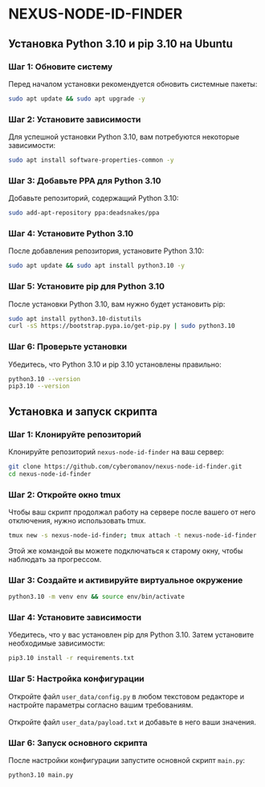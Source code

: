 # NEXUS-NODE-ID-FINDER

## Установка Python 3.10 и pip 3.10 на Ubuntu

### Шаг 1: Обновите систему

Перед началом установки рекомендуется обновить системные пакеты:

```bash
sudo apt update && sudo apt upgrade -y
```

### Шаг 2: Установите зависимости
Для успешной установки Python 3.10, вам потребуются некоторые зависимости:

```bash
sudo apt install software-properties-common -y
```

### Шаг 3: Добавьте PPA для Python 3.10

Добавьте репозиторий, содержащий Python 3.10:
```bash
sudo add-apt-repository ppa:deadsnakes/ppa
```

 ### Шаг 4: Установите Python 3.10
После добавления репозитория, установите Python 3.10:

```bash
sudo apt update && sudo apt install python3.10 -y
```

### Шаг 5: Установите pip для Python 3.10
После установки Python 3.10, вам нужно будет установить pip:

```bash
sudo apt install python3.10-distutils
curl -sS https://bootstrap.pypa.io/get-pip.py | sudo python3.10
```

### Шаг 6: Проверьте установки
Убедитесь, что Python 3.10 и pip 3.10 установлены правильно:

```bash
python3.10 --version
pip3.10 --version
```

## Установка и запуск скрипта

### Шаг 1: Клонируйте репозиторий
Клонируйте репозиторий `nexus-node-id-finder` на ваш сервер:

```bash
git clone https://github.com/cyberomanov/nexus-node-id-finder.git
cd nexus-node-id-finder
```
### Шаг 2: Откройте окно tmux
Чтобы ваш скрипт продолжал работу на сервере после вашего от него отключения, нужно использовать tmux.

```bash
tmux new -s nexus-node-id-finder; tmux attach -t nexus-node-id-finder
```

Этой же командой вы можете подключаться к старому окну, чтобы наблюдать за прогрессом.
### Шаг 3: Создайте и активируйте виртуальное окружение

```bash
python3.10 -m venv env && source env/bin/activate
```
### Шаг 4: Установите зависимости
Убедитесь, что у вас установлен pip для Python 3.10. Затем установите необходимые зависимости:

```bash
pip3.10 install -r requirements.txt
```

### Шаг 5: Настройка конфигурации
Откройте файл `user_data/config.py` в любом текстовом редакторе и настройте параметры согласно вашим требованиям.
<br><br>Откройте файл `user_data/payload.txt` и добавьте в него ваши значения.

### Шаг 6: Запуск основного скрипта
После настройки конфигурации запустите основной скрипт `main.py`:

```bash
python3.10 main.py
```